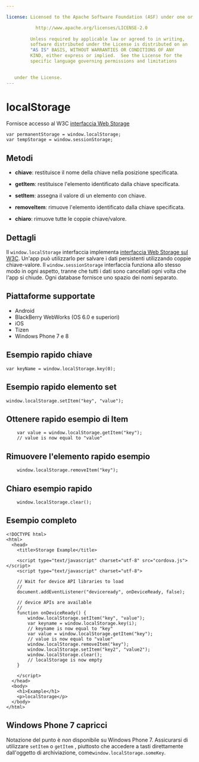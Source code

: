 ```yaml
---

license: Licensed to the Apache Software Foundation (ASF) under one or more contributor license agreements. See the NOTICE file distributed with this work for additional information regarding copyright ownership. The ASF licenses this file to you under the Apache License, Version 2.0 (the "License"); you may not use this file except in compliance with the License. You may obtain a copy of the License at

           http://www.apache.org/licenses/LICENSE-2.0
    
         Unless required by applicable law or agreed to in writing,
         software distributed under the License is distributed on an
         "AS IS" BASIS, WITHOUT WARRANTIES OR CONDITIONS OF ANY
         KIND, either express or implied.  See the License for the
         specific language governing permissions and limitations
    

   under the License.
---
```


# localStorage

Fornisce accesso al W3C [interfaccia Web Storage][1]

 [1]: http://dev.w3.org/html5/webstorage/#the-localstorage-attribute

    var permanentStorage = window.localStorage;
    var tempStorage = window.sessionStorage;
    

## Metodi

*   **chiave**: restituisce il nome della chiave nella posizione specificata.

*   **getItem**: restituisce l'elemento identificato dalla chiave specificata.

*   **setItem**: assegna il valore di un elemento con chiave.

*   **removeItem**: rimuove l'elemento identificato dalla chiave specificata.

*   **chiaro**: rimuove tutte le coppie chiave/valore.

## Dettagli

Il `window.localStorage` interfaccia implementa [interfaccia Web Storage sul W3C][2]. Un'app può utilizzarlo per salvare i dati persistenti utilizzando coppie chiave-valore. Il `window.sessionStorage` interfaccia funziona allo stesso modo in ogni aspetto, tranne che tutti i dati sono cancellati ogni volta che l'app si chiude. Ogni database fornisce uno spazio dei nomi separato.

 [2]: http://dev.w3.org/html5/webstorage/

## Piattaforme supportate

*   Android
*   BlackBerry WebWorks (OS 6.0 e superiori)
*   iOS
*   Tizen
*   Windows Phone 7 e 8

## Esempio rapido chiave

    var keyName = window.localStorage.key(0);
    

## Esempio rapido elemento set

    window.localStorage.setItem("key", "value");
    

## Ottenere rapido esempio di Item

        var value = window.localStorage.getItem("key");
        // value is now equal to "value"
    

## Rimuovere l'elemento rapido esempio

        window.localStorage.removeItem("key");
    

## Chiaro esempio rapido

        window.localStorage.clear();
    

## Esempio completo

    <!DOCTYPE html>
    <html>
      <head>
        <title>Storage Example</title>
    
        <script type="text/javascript" charset="utf-8" src="cordova.js"></script>
        <script type="text/javascript" charset="utf-8">
    
        // Wait for device API libraries to load
        //
        document.addEventListener("deviceready", onDeviceReady, false);
    
        // device APIs are available
        //
        function onDeviceReady() {
            window.localStorage.setItem("key", "value");
            var keyname = window.localStorage.key(i);
            // keyname is now equal to "key"
            var value = window.localStorage.getItem("key");
            // value is now equal to "value"
            window.localStorage.removeItem("key");
            window.localStorage.setItem("key2", "value2");
            window.localStorage.clear();
            // localStorage is now empty
        }
    
        </script>
      </head>
      <body>
        <h1>Example</h1>
        <p>localStorage</p>
      </body>
    </html>
    

## Windows Phone 7 capricci

Notazione del punto è *non* disponibile su Windows Phone 7. Assicurarsi di utilizzare `setItem` o `getItem` , piuttosto che accedere a tasti direttamente dall'oggetto di archiviazione, come`window.localStorage.someKey`.